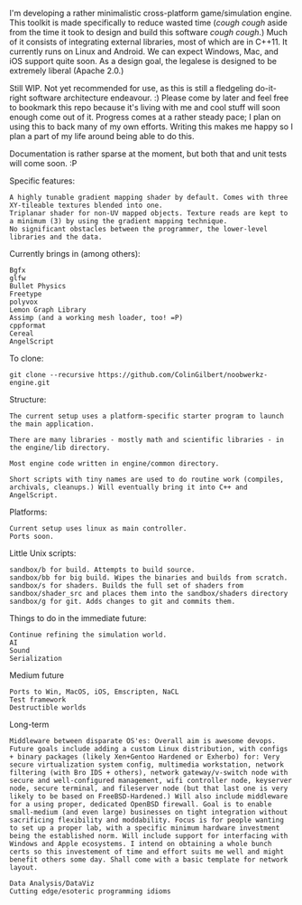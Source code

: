 I'm developing a rather minimalistic cross-platform game/simulation engine. This toolkit is made specifically to reduce wasted time (*cough cough* aside from the time it took to design and build this software *cough cough*.) Much of it consists of integrating external libraries, most of which are in C++11. It currently runs on Linux and Android. We can expect Windows, Mac, and iOS support quite soon. As a design goal, the legalese is designed to be extremely liberal (Apache 2.0.)

Still WIP. Not yet recommended for use, as this is still a fledgeling do-it-right software architecture endeavour. :) Please come by later and feel free to bookmark this repo because it's living with me and cool stuff will soon enough come out of it.  Progress comes at a rather steady pace; I plan on using this to back many of my own efforts. Writing this makes me happy so I plan a part of my life around being able to do this.


Documentation is rather sparse at the moment, but both that and unit tests will come soon. :P


Specific features:
```
A highly tunable gradient mapping shader by default. Comes with three XY-tileable textures blended into one.
Triplanar shader for non-UV mapped objects. Texture reads are kept to a minimum (3) by using the gradient mapping technique.
No significant obstacles between the programmer, the lower-level libraries and the data.
```

Currently brings in (among others):
```
Bgfx
glfw
Bullet Physics
Freetype
polyvox
Lemon Graph Library 
Assimp (and a working mesh loader, too! =P)
cppformat
Cereal
AngelScript
```

To clone:
```
git clone --recursive https://github.com/ColinGilbert/noobwerkz-engine.git
```

Structure:
```
The current setup uses a platform-specific starter program to launch the main application.

There are many libraries - mostly math and scientific libraries - in the engine/lib directory.

Most engine code written in engine/common directory.

Short scripts with tiny names are used to do routine work (compiles, archivals, cleanups.) Will eventually bring it into C++ and AngelScript.
```

Platforms:
```
Current setup uses linux as main controller.
Ports soon.
```


Little Unix scripts:
```
sandbox/b for build. Attempts to build source.
sandbox/bb for big build. Wipes the binaries and builds from scratch.
sandbox/s for shaders. Builds the full set of shaders from sandbox/shader_src and places them into the sandbox/shaders directory
sandbox/g for git. Adds changes to git and commits them.
```

Things to do in the immediate future:
```
Continue refining the simulation world.
AI
Sound
Serialization
```

Medium future
```
Ports to Win, MacOS, iOS, Emscripten, NaCL
Test framework
Destructible worlds
```

Long-term
```
Middleware between disparate OS'es: Overall aim is awesome devops. Future goals include adding a custom Linux distribution, with configs + binary packages (likely Xen+Gentoo Hardened or Exherbo) for: Very secure virtualization system config, multimedia workstation, network filtering (with Bro IDS + others), network gateway/v-switch node with secure and well-configured management, wifi controller node, keyserver node, secure terminal, and fileserver node (but that last one is very likely to be based on FreeBSD-Hardened.) Will also include middleware for a using proper, dedicated OpenBSD firewall. Goal is to enable small-medium (and even large) businesses on tight integration without sacrificing flexibility and moddability. Focus is for people wanting to set up a proper lab, with a specific minimum hardware investment being the established norm. Will include support for interfacing with Windows and Apple ecosystems. I intend on obtaining a whole bunch certs so this investement of time and effort suits me well and might benefit others some day. Shall come with a basic template for network layout.

Data Analysis/DataViz
Cutting edge/esoteric programming idioms
```
